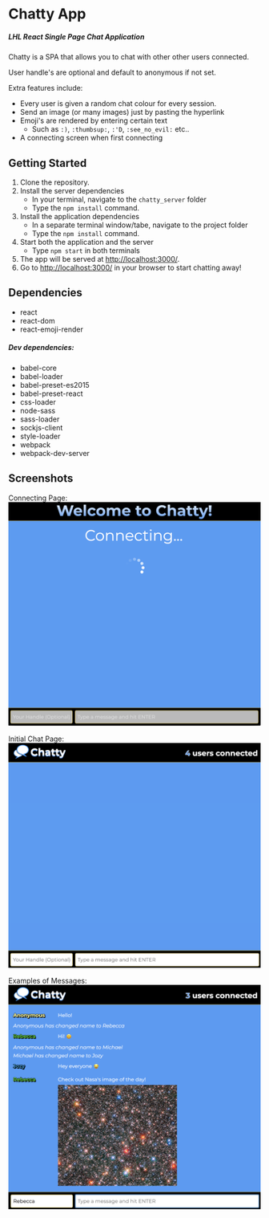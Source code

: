 # Chatty App

##### LHL React Single Page Chat Application

Chatty is a SPA that allows you to chat with other other users connected.

User handle's are optional and default to anonymous if not set. 

Extra features include:

- Every user is given a random chat colour for every session.
- Send an image (or many images) just by pasting the hyperlink
- Emoji's are rendered by entering certain text
	- Such as `:)`, `:thumbsup:`, `:'D`, `:see_no_evil:` etc..
- A connecting screen when first connecting
 

## Getting Started

1. Clone the repository.
2. Install the server dependencies
	- In your terminal, navigate to the `chatty_server` folder
	- Type the `npm install` command.
3. Install the application dependencies
	- In a separate terminal window/tabe, navigate to the project folder
	- Type the `npm install` command.
4. Start both the application and the server
	- Type `npm start` in both terminals
5. The app will be served at <http://localhost:3000/>.
6. Go to <http://localhost:3000/> in your browser to start chatting away!

## Dependencies

- react
- react-dom
- react-emoji-render

##### Dev dependencies:

- babel-core
- babel-loader
- babel-preset-es2015
- babel-preset-react
- css-loader
- node-sass
- sass-loader
- sockjs-client
- style-loader
- webpack
- webpack-dev-server

## Screenshots
Connecting Page:
!["Screenshot of Connecting Page"](https://github.com/bryanlampert/chatty-app/blob/master/docs/Connecting-Welcome-Page.png)

Initial Chat Page:
!["Screenshot of Initial Chat Page"](https://github.com/bryanlampert/chatty-app/blob/master/docs/Initial%20Chat%20Screen.png)

Examples of Messages:
!["Screenshot of Messages"](https://github.com/bryanlampert/chatty-app/blob/master/docs/Chat%20Screenshot.png)

